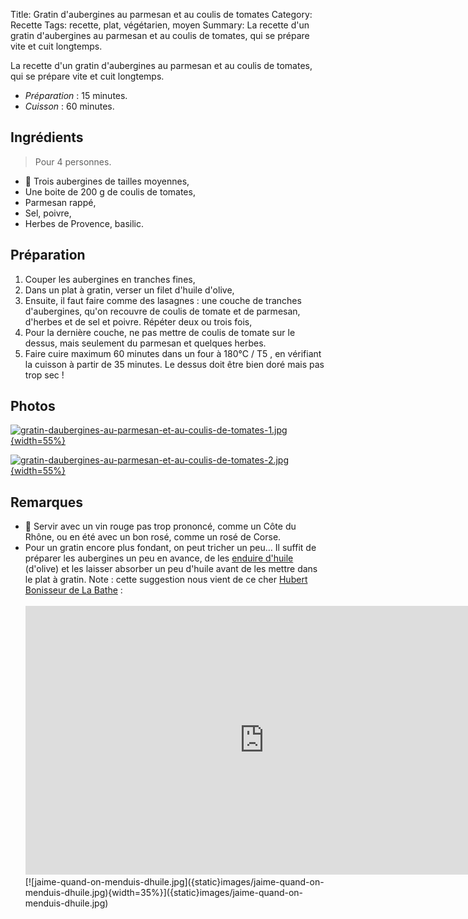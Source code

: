 Title: Gratin d'aubergines au parmesan et au coulis de tomates
Category: Recette
Tags: recette, plat, végétarien, moyen
Summary: La recette d'un gratin d'aubergines au parmesan et au coulis de tomates, qui se prépare vite et cuit longtemps.

La recette d'un gratin d'aubergines au parmesan et au coulis de tomates, qui se prépare vite et cuit longtemps.

- *Préparation* : 15 minutes.
- *Cuisson* : 60 minutes.

## Ingrédients
> Pour 4 personnes.

- 🍆 Trois aubergines de tailles moyennes,
- Une boite de 200 g de coulis de tomates,
- Parmesan rappé,
- Sel, poivre,
- Herbes de Provence, basilic.

## Préparation
1. Couper les aubergines en tranches fines,
2. Dans un plat à gratin, verser un filet d'huile d'olive,
3. Ensuite, il faut faire comme des lasagnes : une couche de tranches d'aubergines, qu'on recouvre de coulis de tomate et de parmesan, d'herbes et de sel et poivre. Répéter deux ou trois fois,
4. Pour la dernière couche, ne pas mettre de coulis de tomate sur le dessus, mais seulement du parmesan et quelques herbes.
5. Faire cuire maximum 60 minutes dans un four à 180°C / T5 <i class="fa fa-thermometer-full" aria-hidden="true"></i>, en vérifiant la cuisson à partir de 35 minutes. Le dessus doit être bien doré mais pas trop sec !


## Photos

[![gratin-daubergines-au-parmesan-et-au-coulis-de-tomates-1.jpg]({static}images/gratin-daubergines-au-parmesan-et-au-coulis-de-tomates-1.jpg){width=55%}]({static}images/gratin-daubergines-au-parmesan-et-au-coulis-de-tomates-1.jpg)

[![gratin-daubergines-au-parmesan-et-au-coulis-de-tomates-2.jpg]({static}images/gratin-daubergines-au-parmesan-et-au-coulis-de-tomates-2.jpg){width=55%}]({static}images/gratin-daubergines-au-parmesan-et-au-coulis-de-tomates-2.jpg)

## Remarques
- :wine_glass: Servir avec un vin rouge pas trop prononcé, comme un Côte du Rhône, ou en été avec un bon rosé, comme un rosé de Corse.
- Pour un gratin encore plus fondant, on peut tricher un peu… Il suffit de préparer les aubergines un peu en avance, de les [enduire d'huile](https://youtu.be/sTA67hq7QAU?t=19) (d'olive) et les laisser absorber un peu d'huile avant de les mettre dans le plat à gratin.
    Note : cette suggestion nous vient de ce cher [Hubert Bonisseur de La Bathe](https://fr.wikipedia.org/wiki/Hubert_Bonisseur_de_La_Bath) :<br><br>
    <iframe width="764" height="430" src="https://www.youtube.com/embed/sTA67hq7QAU?start=19" frameborder="0" allow="autoplay; encrypted-media" allowfullscreen></iframe>
    <br>
    [![jaime-quand-on-menduis-dhuile.jpg]({static}images/jaime-quand-on-menduis-dhuile.jpg){width=35%}]({static}images/jaime-quand-on-menduis-dhuile.jpg)
